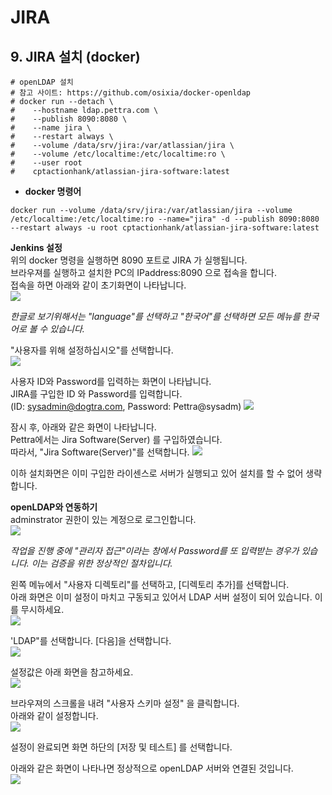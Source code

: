 # JIRA

## 9. JIRA 설치 (docker)
```
# openLDAP 설치
# 참고 사이트: https://github.com/osixia/docker-openldap
# docker run --detach \
#    --hostname ldap.pettra.com \
#    --publish 8090:8080 \
#    --name jira \
#    --restart always \
#    --volume /data/srv/jira:/var/atlassian/jira \
#    --volume /etc/localtime:/etc/localtime:ro \
#    --user root
#    cptactionhank/atlassian-jira-software:latest
```

* **docker 명령어**
```
docker run --volume /data/srv/jira:/var/atlassian/jira --volume /etc/localtime:/etc/localtime:ro --name="jira" -d --publish 8090:8080 --restart always -u root cptactionhank/atlassian-jira-software:latest
```  

**Jenkins 설정**  
위의 docker 명령을 실행하면 8090 포트로 JIRA 가 실행됩니다.  
브라우져를 실행하고 설치한 PC의 IPaddress:8090 으로 접속을 합니다.  
접속을 하면 아래와 같이 초기화면이 나타납니다.  
![](/assets/jira_setup_1.png)  

*한글로 보기위해서는 "language"를 선택하고 "한국어"를 선택하면 모든 메뉴를 한국어로 볼 수 있습니다.*  

"사용자를 위해 설정하십시오"를 선택합니다.  
![](/assets/jira_setup_2.png)  

사용자 ID와 Password를 입력하는 화면이 나타납니다.   
JIRA를 구입한 ID 와 Password를 입력합니다.  
(ID: sysadmin@dogtra.com, Password: Pettra@sysadm)
![](/assets/jira_setup_3.png)  


잠시 후, 아래와 같은 화면이 나타납니다.  
Pettra에서는 Jira Software(Server) 를 구입하였습니다.  
따라서, "Jira Software(Server)"를 선택합니다. 
![](/assets/jira_setup_4.png)  

이하 설치화면은 이미 구입한 라이센스로 서버가 실행되고 있어 설치를 할 수 없어 생략합니다.  

**openLDAP와 연동하기**  
adminstrator 권한이 있는 계정으로 로그인합니다.  
![](/assets/jira_setup_5.png)  

*작업을 진행 중에 "관리자 접근"이라는 창에서 Password를 또 입력받는 경우가 있습니다. 이는 검증을 위한 정상적인 절차입니다.*

왼쪽 메뉴에서 "사용자 디렉토리"를 선택하고, [디렉토리 추가]를 선택합니다.  
아래 화면은 이미 설정이 마치고 구동되고 있어서 LDAP 서버 설정이 되어 있습니다. 이를 무시하세요.  
![](/assets/jira_setup_6.png)  

'LDAP"를 선택합니다. [다음]을 선택합니다.  
![](/assets/jira_setup_7.png)  

설정값은 아래 화면을 참고하세요.  
![](/assets/jira_setup_8.png)  

브라우져의 스크롤을 내려 "사용자 스키마 설정" 을 클릭합니다.  
아래와 같이 설정합니다.  
![](/assets/jira_setup_9.png)  

설정이 완료되면 화면 하단의 [저장 및 테스트] 를 선택합니다.  

아래와 같은 화면이 나타나면 정상적으로 openLDAP 서버와 연결된 것입니다.  
![](/assets/jira_setup_10.png)  

